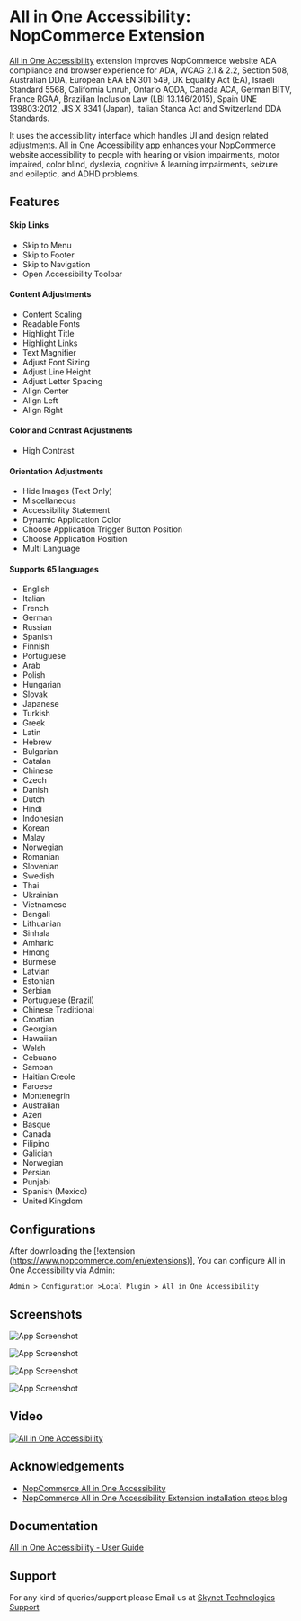 # All in One Accessibility: NopCommerce Extension

[All in One Accessibility](https://www.skynettechnologies.com/all-in-one-accessibility) extension improves NopCommerce website ADA compliance and browser experience for ADA, WCAG 2.1 & 2.2, Section 508, Australian DDA, European EAA EN 301 549, UK Equality Act (EA), Israeli Standard 5568, California Unruh, Ontario AODA, Canada ACA, German BITV, France RGAA, Brazilian Inclusion Law (LBI 13.146/2015), Spain UNE 139803:2012, JIS X 8341 (Japan), Italian Stanca Act and Switzerland DDA Standards.

It uses the accessibility interface which handles UI and design related adjustments. All in One Accessibility app enhances your NopCommerce website accessibility to people with hearing or vision impairments, motor impaired, color blind, dyslexia, cognitive & learning impairments, seizure and epileptic, and ADHD problems.

## Features
#### Skip Links
- Skip to Menu
- Skip to Footer
- Skip to Navigation
- Open Accessibility Toolbar

#### Content Adjustments
- Content Scaling
- Readable Fonts
- Highlight Title
- Highlight Links
- Text Magnifier
- Adjust Font Sizing
- Adjust Line Height
- Adjust Letter Spacing
- Align Center
- Align Left
- Align Right

#### Color and Contrast Adjustments
- High Contrast

#### Orientation Adjustments
- Hide Images (Text Only)
- Miscellaneous
- Accessibility Statement
- Dynamic Application Color
- Choose Application Trigger Button Position
- Choose Application Position
- Multi Language

#### Supports 65 languages
- English
- Italian
- French
- German
- Russian
- Spanish
- Finnish
- Portuguese
- Arab
- Polish
- Hungarian
- Slovak
- Japanese
- Turkish
- Greek
- Latin
- Hebrew
- Bulgarian
- Catalan
- Chinese
- Czech
- Danish
- Dutch
- Hindi
- Indonesian
- Korean
- Malay
- Norwegian
- Romanian
- Slovenian
- Swedish
- Thai
- Ukrainian
- Vietnamese
- Bengali
- Lithuanian
- Sinhala
- Amharic
- Hmong
- Burmese
- Latvian
- Estonian
- Serbian
- Portuguese (Brazil)
- Chinese Traditional
- Croatian
- Georgian
- Hawaiian
- Welsh
- Cebuano
- Samoan
- Haitian Creole
- Faroese
- Montenegrin
- Australian
- Azeri
- Basque
- Canada
- Filipino
- Galician
- Norwegian
- Persian
- Punjabi
- Spanish (Mexico)
- United Kingdom


## Configurations

After downloading the [!extension (https://www.nopcommerce.com/en/extensions)], You can configure All in One Accessibility via Admin:

```
Admin > Configuration >Local Plugin > All in One Accessibility
```

## Screenshots

![App Screenshot](https://www.skynettechnologies.com/sites/default/files/screenshot3.png)

![App Screenshot](https://www.skynettechnologies.com/sites/default/files/screenshot1.png)

![App Screenshot](https://www.skynettechnologies.com/sites/default/files/screenshot2.png)

![App Screenshot](https://www.skynettechnologies.com/sites/default/files/screenshot4.png)

## Video

[![All in One Accessibility](https://img.youtube.com/vi/czwC0PKIqkc/0.jpg)](https://www.youtube.com/watch?v=czwC0PKIqkc)

## Acknowledgements

 - [NopCommerce All in One Accessibility](https://www.skynettechnologies.com/nopcommerce-accessibility-widget)
 - [NopCommerce All in One Accessibility Extension installation steps blog](https://www.skynettechnologies.com/blog/nopcommerce-ada-and-wcag-widget-installation)

## Documentation

[All in One Accessibility - User Guide](https://www.dropbox.com/s/de41n4xm9zjwxix/All-in-One-Accessibility-PRO-App-Usage-and-Functionality.pdf?dl=0)

## Support
For any kind of queries/support please Email us at [Skynet Technologies Support](mailto:hello@skynettechnologies.com)
